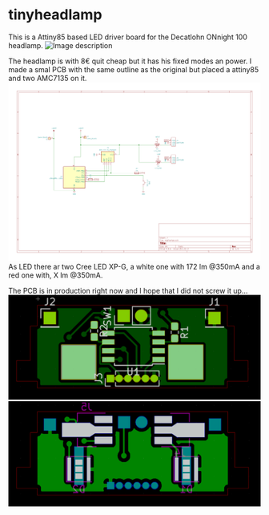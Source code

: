 # tinyheadlamp
This is a Attiny85 based LED driver board for the Decatlohn ONnight 100 headlamp.
![Image description](https://contents.mediadecathlon.com/p1161849/k$55a1a0cce9f8a70dd377cac8390f96f7/sq/Stirnlampe+ONnight100+blau+80+Lumen+Trekking.webp?f=400x400)

The headlamp is with 8€ quit cheap but it has his fixed modes an power.
I made a smal PCB with the same outline as the original but placed a attiny85 and two AMC7135 on it.
![alt text](https://github.com/louisfrederic/tinyheadlamp/blob/master/PCB/Schaltplan.png)
As LED there ar two Cree LED XP-G, a white one with 172 lm @350mA and a red one with, X lm @350mA.

The PCB is in production right now and I hope that I did not screw it up...
![alt text](https://github.com/louisfrederic/tinyheadlamp/blob/master/PCB/Front.PNG)
![alt text](https://github.com/louisfrederic/tinyheadlamp/blob/master/PCB/Back.PNG)
